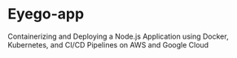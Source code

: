 # Eyego-app
Containerizing and Deploying a Node.js Application using Docker, Kubernetes, and CI/CD Pipelines on AWS and Google Cloud
